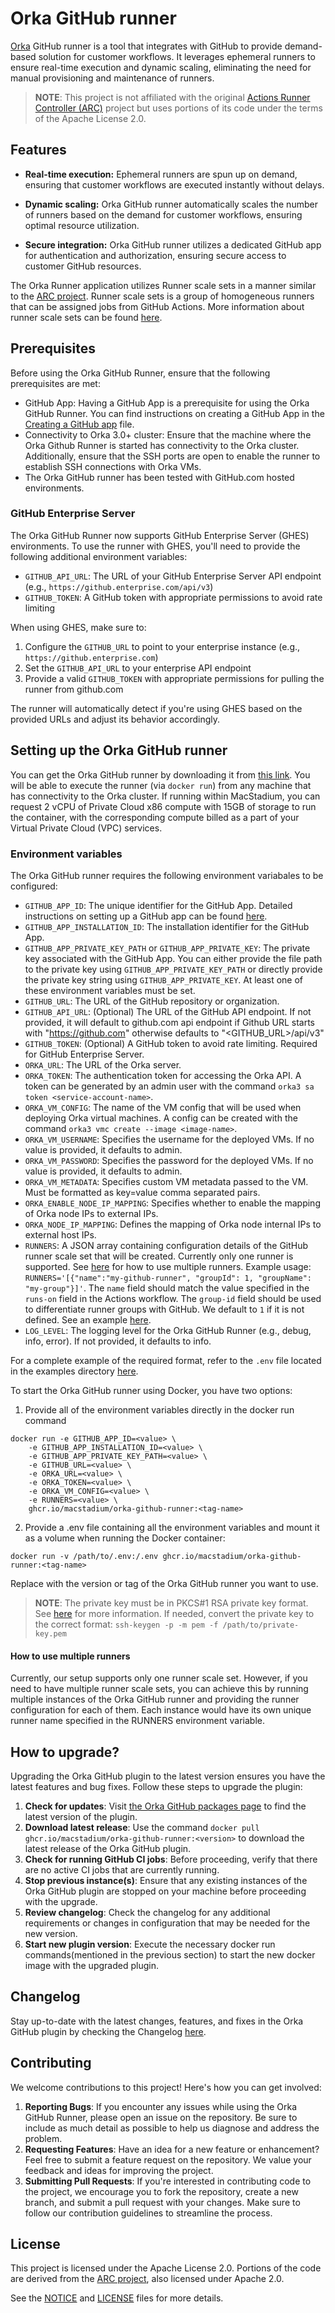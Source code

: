 # Orka GitHub runner

[Orka](https://www.macstadium.com/orka) GitHub runner is a tool that integrates with GitHub to provide demand-based solution for customer workflows.
It leverages ephemeral runners to ensure real-time execution and dynamic scaling, eliminating the need for manual provisioning and maintenance of runners.

> **NOTE**: This project is not affiliated with the original [Actions Runner Controller (ARC)](https://github.com/actions/actions-runner-controller) project but uses portions of its code under the terms of the Apache License 2.0.

## Features

* **Real-time execution:** Ephemeral runners are spun up on demand, ensuring that customer workflows are executed instantly without delays.

* **Dynamic scaling:** Orka GitHub runner automatically scales the number of runners based on the demand for customer workflows, ensuring optimal resource utilization.

* **Secure integration:** Orka GitHub runner utilizes a dedicated GitHub app for authentication and authorization, ensuring secure access to customer GitHub resources.

The Orka Runner application utilizes Runner scale sets in a manner similar to the [ARC project](https://github.com/actions/actions-runner-controller). Runner scale sets is a group of homogeneous runners that can be assigned jobs from GitHub Actions. More information about runner scale sets can be found [here](https://docs.github.com/en/actions/hosting-your-own-runners/managing-self-hosted-runners-with-actions-runner-controller/deploying-runner-scale-sets-with-actions-runner-controller).

## Prerequisites

Before using the Orka GitHub Runner, ensure that the following prerequisites are met:

* GitHub App: Having a GitHub App is a prerequisite for using the Orka GitHub Runner. You can find instructions on creating a GitHub App in the [Creating a GitHub app](docs/github-app-setup-steps.md) file.
* Connectivity to Orka 3.0+ cluster: Ensure that the machine where the Orka Github Runner is started has connectivity to the Orka cluster. Additionally, ensure that the SSH ports are open to enable the runner to establish SSH connections with Orka VMs.
* The Orka GitHub runner has been tested with GitHub.com hosted environments. 

### GitHub Enterprise Server 

The Orka GitHub Runner now supports GitHub Enterprise Server (GHES) environments. To use the runner with GHES, you'll need to provide the following additional environment variables:

* `GITHUB_API_URL`: The URL of your GitHub Enterprise Server API endpoint (e.g., `https://github.enterprise.com/api/v3`)
* `GITHUB_TOKEN`: A GitHub token with appropriate permissions to avoid rate limiting

When using GHES, make sure to:
1. Configure the `GITHUB_URL` to point to your enterprise instance (e.g., `https://github.enterprise.com`)
2. Set the `GITHUB_API_URL` to your enterprise API endpoint
3. Provide a valid `GITHUB_TOKEN` with appropriate permissions for pulling the runner from github.com

The runner will automatically detect if you're using GHES based on the provided URLs and adjust its behavior accordingly.

## Setting up the Orka GitHub runner

You can get the Orka GitHub runner by downloading it from [this link](https://github.com/macstadium/orka-github-actions-integration/pkgs/container/orka-github-runner). You will be able to execute the runner (via `docker run`) from any machine that has connectivity to the Orka cluster. If running within MacStadium, you can request 2 vCPU of Private Cloud x86 compute with 15GB of storage to run the container, with the corresponding compute billed as a part of your Virtual Private Cloud (VPC) services.

### Environment variables

The Orka GitHub runner requires the following environment variabales to be configured:
* `GITHUB_APP_ID`: The unique identifier for the GitHub App. Detailed instructions on setting up a GitHub app can be found [here](./docs/github-app-setup-steps.md).
* `GITHUB_APP_INSTALLATION_ID`: The installation identifier for the GitHub App.
* `GITHUB_APP_PRIVATE_KEY_PATH` or `GITHUB_APP_PRIVATE_KEY`: The private key associated with the GitHub App. You can either provide the file path to the private key using `GITHUB_APP_PRIVATE_KEY_PATH` or directly provide the private key string using `GITHUB_APP_PRIVATE_KEY`. At least one of these environment variables must be set.
* `GITHUB_URL`: The URL of the GitHub repository or organization.
* `GITHUB_API_URL`: (Optional) The URL of the GitHub API endpoint. If not provided, it will default to github.com api endpoint if Github URL starts with "https://github.com" otherwise defaults to "<GITHUB_URL>/api/v3"
* `GITHUB_TOKEN`: (Optional) A GitHub token to avoid rate limiting. Required for GitHub Enterprise Server.
* `ORKA_URL`: The URL of the Orka server.
* `ORKA_TOKEN`: The authentication token for accessing the Orka API. A token can be generated by an admin user with the command `orka3 sa token <service-account-name>`.
* `ORKA_VM_CONFIG`: The name of the VM config that will be used when deploying Orka virtual machines. A config can be created with the command `orka3 vmc create --image <image-name>`.
* `ORKA_VM_USERNAME`: Specifies the username for the deployed VMs. If no value is provided, it defaults to admin.
* `ORKA_VM_PASSWORD`: Specifies the password for the deployed VMs. If no value is provided, it defaults to admin.
* `ORKA_VM_METADATA`: Specifies custom VM metadata passed to the VM. Must be formatted as key=value comma separated pairs.
* `ORKA_ENABLE_NODE_IP_MAPPING`: Specifies whether to enable the mapping of Orka node IPs to external IPs.
* `ORKA_NODE_IP_MAPPING`: Defines the mapping of Orka node internal IPs to external host IPs.
* `RUNNERS`: A JSON array containing configuration details of the GitHub runner scale set that will be created. Currently only one runner is supported. See [here](#how-to-use-multiple-runners) for how to use multiple runners. Example usage: `RUNNERS='[{"name":"my-github-runner", "groupId": 1, "groupName": "my-group"}]'`. The `name` field should match the value specified in the `runs-on` field in the Actions workflow. The `group-id` field should be used to differentiate runner groups with GitHub. We default to `1` if it is not defined. See an example [here](./examples/ci.yml).
* `LOG_LEVEL`: The logging level for the Orka GitHub Runner (e.g., debug, info, error). If not provided, it defaults to info.

For a complete example of the required format, refer to the `.env` file located in the examples directory [here](./examples/.env).

To start the Orka GitHub runner using Docker, you have two options:

1. Provide all of the environment variables directly in the docker run command

```shell
docker run -e GITHUB_APP_ID=<value> \
    -e GITHUB_APP_INSTALLATION_ID=<value> \
    -e GITHUB_APP_PRIVATE_KEY_PATH=<value> \
    -e GITHUB_URL=<value> \
    -e ORKA_URL=<value> \
    -e ORKA_TOKEN=<value> \
    -e ORKA_VM_CONFIG=<value> \
    -e RUNNERS=<value> \
    ghcr.io/macstadium/orka-github-runner:<tag-name>
```

2. Provide a .env file containing all the environment variables and mount it as a volume when running the Docker container:

```shell
docker run -v /path/to/.env:/.env ghcr.io/macstadium/orka-github-runner:<tag-name>
```

Replace <tag-name> with the version or tag of the Orka GitHub runner you want to use.

> **NOTE**: The private key must be in PKCS#1 RSA private key format. See [here](https://docs.github.com/en/apps/creating-github-apps/authenticating-with-a-github-app/managing-private-keys-for-github-apps#generating-private-keys) for more information. If needed, convert the private key to the correct format: `ssh-keygen -p -m pem -f /path/to/private-key.pem`

#### How to use multiple runners

Currently, our setup supports only one runner scale set. However, if you need to have multiple runner scale sets, you can achieve this by running multiple instances of the Orka GitHub runner and providing the runner configuration for each of them. Each instance would have its own unique runner name specified in the RUNNERS environment variable.

## How to upgrade?

Upgrading the Orka GitHub plugin to the latest version ensures you have the latest features and bug fixes. Follow these steps to upgrade the plugin:
1. <b>Check for updates</b>: Visit [the Orka GitHub packages page](https://github.com/macstadium/orka-github-actions-integration/pkgs/container/orka-github-runner) to find the latest version of the plugin.
1. <b>Download latest release</b>: Use the command `docker pull ghcr.io/macstadium/orka-github-runner:<version>` to download the latest release of the Orka GitHub plugin.
1. <b>Check for running GitHub CI jobs</b>: Before proceeding, verify that there are no active CI jobs that are currently running.
1. <b>Stop previous instance(s)</b>: Ensure that any existing instances of the Orka GitHub plugin are stopped on your machine before proceeding with the upgrade.
1. <b>Review changelog</b>: Check the changelog for any additional requirements or changes in configuration that may be needed for the new version.
1. <b>Start new plugin version</b>: Execute the necessary docker run commands(mentioned in the previous section) to start the new docker image with the upgraded plugin.

## Changelog

Stay up-to-date with the latest changes, features, and fixes in the Orka GitHub plugin by checking the Changelog [here](https://github.com/macstadium/orka-github-actions-integration/releases).

## Contributing

We welcome contributions to this project! Here's how you can get involved:

1. <b>Reporting Bugs</b>: If you encounter any issues while using the Orka GitHub Runner, please open an issue on the repository. Be sure to include as much detail as possible to help us diagnose and address the problem.
1. <b>Requesting Features</b>: Have an idea for a new feature or enhancement? Feel free to submit a feature request on the repository. We value your feedback and ideas for improving the project.
1. <b>Submitting Pull Requests</b>: If you're interested in contributing code to the project, we encourage you to fork the repository, create a new branch, and submit a pull request with your changes. Make sure to follow our contribution guidelines to streamline the process.

## License

This project is licensed under the Apache License 2.0. Portions of the code are derived from the [ARC project](https://github.com/actions/actions-runner-controller), also licensed under Apache 2.0.

See the [NOTICE](./NOTICE) and [LICENSE](./LICENSE) files for more details.
